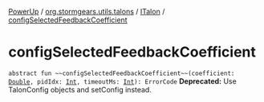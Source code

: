 [PowerUp](../../index.md) / [org.stormgears.utils.talons](../index.md) / [ITalon](index.md) / [configSelectedFeedbackCoefficient](./config-selected-feedback-coefficient.md)

# configSelectedFeedbackCoefficient

`abstract fun ~~configSelectedFeedbackCoefficient~~(coefficient: `[`Double`](https://kotlinlang.org/api/latest/jvm/stdlib/kotlin/-double/index.html)`, pidIdx: `[`Int`](https://kotlinlang.org/api/latest/jvm/stdlib/kotlin/-int/index.html)`, timeoutMs: `[`Int`](https://kotlinlang.org/api/latest/jvm/stdlib/kotlin/-int/index.html)`): ErrorCode`
**Deprecated:** Use TalonConfig objects and setConfig instead.

